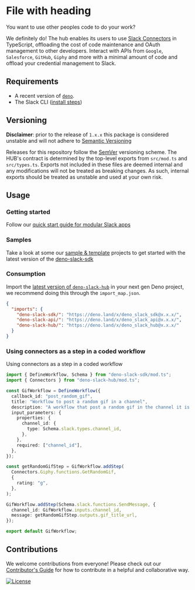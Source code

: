 # File with heading
<!--
<h1 align="center">*/
  Deno Slack Hub
  <br>
</h1>
-->

<!-- <h4 align="center"> --> You want to use other peoples code to do your work?</h4>

We definitely do! The hub enables its users to use
[Slack Connectors](https://api.slack.com/automation/connectors) in TypeScript,
offloading the cost of code maintenance and OAuth management to other
developers. Interact with APIs from `Google`, `Salesforce`, `GitHub`, `Giphy`
and more with a minimal amount of code and offload your credential management to
Slack.

## Requirements

- A recent version of
  [`deno`](https://deno.com/manual/getting_started/installation).
- The Slack CLI ([install steps](https://api.slack.com/automation/cli/install))

## Versioning

**Disclaimer**: prior to the release of `1.x.x` this package is considered
unstable and will not adhere to [Semantic Versioning](http://semver.org/)

Releases for this repository follow the [SemVer](https://semver.org/) versioning
scheme. The HUB's contract is determined by the top-level exports from
`src/mod.ts` and `src/types.ts`. Exports not included in these files are deemed
internal and any modifications will not be treated as breaking changes. As such,
internal exports should be treated as unstable and used at your own risk.

## Usage

### Getting started

Follow our
[quick start guide for modular Slack apps](https://api.slack.com/automation/quickstart)

### Samples

Take a look at some our
[sample & template](https://api.slack.com/automation/samples) projects to get
started with the latest version of the
[deno-slack-sdk](https://github.com/slackapi/deno-slack-sdk)

### Consumption

Import the
[latest version of `deno-slack-hub`](https://deno.land/x/deno_slack_hub) in your
next gen Deno project, we recommend doing this through the `import_map.json`.

```json
{
  "imports": {
    "deno-slack-sdk/": "https://deno.land/x/deno_slack_sdk@x.x.x/",
    "deno-slack-api/": "https://deno.land/x/deno_slack_api@x.x.x/",
    "deno-slack-hub/": "https://deno.land/x/deno_slack_hub@x.x.x/"
  }
}
```

### Using connectors as a step in a coded workflow

Using connectors as a step in a coded workflow

```ts
import { DefineWorkflow, Schema } from "deno-slack-sdk/mod.ts";
import { Connectors } from "deno-slack-hub/mod.ts";

const GifWorkflow = DefineWorkflow({
  callback_id: "post_random_gif",
  title: "Workflow to post a random gif in a channel",
  description: "A workflow that post a random gif in the channel it is invoked",
  input_parameters: {
    properties: {
      channel_id: {
        type: Schema.slack.types.channel_id,
      },
    },
    required: ["channel_id"],
  },
});

const getRandomGifStep = GifWorkflow.addStep(
  Connectors.Giphy.functions.GetRandomGif,
  {
    rating: "g",
  },
);

GifWorkflow.addStep(Schema.slack.functions.SendMessage, {
  channel_id: GifWorkflow.inputs.channel_id,
  message: getRandomGifStep.outputs.gif_title_url,
});

export default GifWorkflow;
```

## Contributions

We welcome contributions from everyone! Please check out our
[Contributor's Guide](.github/CONTRIBUTING.md) for how to contribute in a
helpful and collaborative way.

[![License][license-image]](LICENSE)

[license-image]: https://img.shields.io/github/license/slackapi/deno-slack-hub
